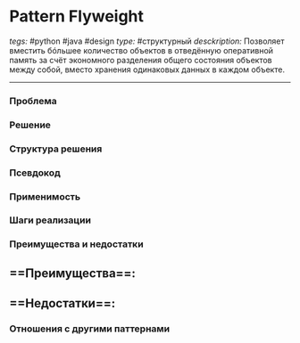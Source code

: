 # Pattern Flyweight
*tegs:* #python #java #design 
*type:* #структурный
*desckription:* Позволяет вместить бóльшее количество объектов в отведённую оперативной память за счёт экономного  разделения общего состояния объектов между собой, вместо хранения одинаковых данных в каждом объекте.

---
### Проблема


### Решение


### Структура решения

	
### Псевдокод


### Применимость


### Шаги реализации


### Преимущества и недостатки
==Преимущества==:
- 

==Недостатки==:
- 

### Отношения с другими паттернами 
